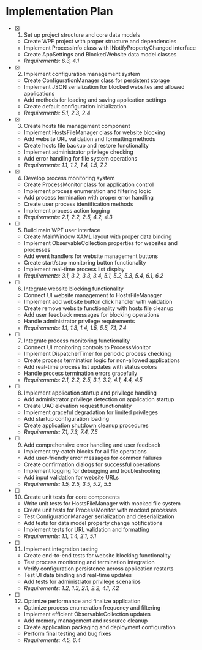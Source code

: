# Implementation Plan

- [x] 1. Set up project structure and core data models

  - Create WPF project with proper structure and dependencies
  - Implement ProcessInfo class with INotifyPropertyChanged interface
  - Create AppSettings and BlockedWebsite data model classes
  - _Requirements: 6.3, 4.1_

- [x] 2. Implement configuration management system

  - Create ConfigurationManager class for persistent storage
  - Implement JSON serialization for blocked websites and allowed applications
  - Add methods for loading and saving application settings
  - Create default configuration initialization
  - _Requirements: 5.1, 2.3, 2.4_

- [x] 3. Create hosts file management component

  - Implement HostsFileManager class for website blocking
  - Add website URL validation and formatting methods
  - Create hosts file backup and restore functionality
  - Implement administrator privilege checking
  - Add error handling for file system operations
  - _Requirements: 1.1, 1.2, 1.4, 1.5, 7.2_

- [x] 4. Develop process monitoring system

  - Create ProcessMonitor class for application control
  - Implement process enumeration and filtering logic
  - Add process termination with proper error handling
  - Create user process identification methods
  - Implement process action logging
  - _Requirements: 2.1, 2.2, 2.5, 4.2, 4.3_

- [ ] 5. Build main WPF user interface

  - Create MainWindow XAML layout with proper data binding
  - Implement ObservableCollection properties for websites and processes
  - Add event handlers for website management buttons
  - Create start/stop monitoring button functionality
  - Implement real-time process list display
  - _Requirements: 3.1, 3.2, 3.3, 3.4, 5.1, 5.2, 5.3, 5.4, 6.1, 6.2_

- [ ] 6. Integrate website blocking functionality

  - Connect UI website management to HostsFileManager
  - Implement add website button click handler with validation
  - Create remove website functionality with hosts file cleanup
  - Add user feedback messages for blocking operations
  - Handle administrator privilege requirements
  - _Requirements: 1.1, 1.3, 1.4, 1.5, 5.5, 7.1, 7.4_

- [ ] 7. Integrate process monitoring functionality

  - Connect UI monitoring controls to ProcessMonitor
  - Implement DispatcherTimer for periodic process checking
  - Create process termination logic for non-allowed applications
  - Add real-time process list updates with status colors
  - Handle process termination errors gracefully
  - _Requirements: 2.1, 2.2, 2.5, 3.1, 3.2, 4.1, 4.4, 4.5_

- [ ] 8. Implement application startup and privilege handling

  - Add administrator privilege detection on application startup
  - Create UAC elevation request functionality
  - Implement graceful degradation for limited privileges
  - Add startup configuration loading
  - Create application shutdown cleanup procedures
  - _Requirements: 7.1, 7.3, 7.4, 7.5_

- [ ] 9. Add comprehensive error handling and user feedback

  - Implement try-catch blocks for all file operations
  - Add user-friendly error messages for common failures
  - Create confirmation dialogs for successful operations
  - Implement logging for debugging and troubleshooting
  - Add input validation for website URLs
  - _Requirements: 1.5, 2.5, 3.5, 5.2, 5.5_

- [ ] 10. Create unit tests for core components

  - Write unit tests for HostsFileManager with mocked file system
  - Create unit tests for ProcessMonitor with mocked processes
  - Test ConfigurationManager serialization and deserialization
  - Add tests for data model property change notifications
  - Implement tests for URL validation and formatting
  - _Requirements: 1.1, 1.4, 2.1, 5.1_

- [ ] 11. Implement integration testing

  - Create end-to-end tests for website blocking functionality
  - Test process monitoring and termination integration
  - Verify configuration persistence across application restarts
  - Test UI data binding and real-time updates
  - Add tests for administrator privilege scenarios
  - _Requirements: 1.2, 1.3, 2.1, 2.2, 4.1, 7.2_

- [ ] 12. Optimize performance and finalize application
  - Optimize process enumeration frequency and filtering
  - Implement efficient ObservableCollection updates
  - Add memory management and resource cleanup
  - Create application packaging and deployment configuration
  - Perform final testing and bug fixes
  - _Requirements: 4.5, 6.4_
